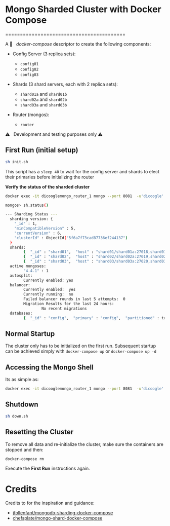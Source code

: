 # Mongo Sharded Cluster with Docker Compose
=========================================

A :whale: &nbsp; *docker-compose* descriptor to create the following components:


* Config Server (3 replica sets): 
	* `config01`
	* `config02`
	* `config03`

* Shards (3 shard servers, each with 2 replica sets):
	* `shard01a` and `shard01b`
	* `shard02a` and `shard02b`
	* `shard03a` and `shard03b`

* Router (mongos):
	* `router`

<!-- * (TODO): DB data persistence using docker data volumes -->

:warning: &nbsp; Development and testing purposes only :warning:


## First Run (initial setup)
```bash
sh init.sh
```

This script has a `sleep 40` to wait for the config server and shards to elect their primaries before initializing the router

**Verify the status of the sharded cluster**

```bash
docker exec -it dicooglemongo_router_1 mongo --port 8081  -u'dicoogle' -p'dicoogle'

mongos> sh.status()

--- Sharding Status ---
  sharding version: {
  	"_id" : 1,
  	"minCompatibleVersion" : 5,
  	"currentVersion" : 6,
  	"clusterId" : ObjectId("5f6a7f73cad87736ef244137")
  }
  shards:
        {  "_id" : "shard01",  "host" : "shard01/shard01a:27018,shard01b:27018",  "state" : 1 }
        {  "_id" : "shard02",  "host" : "shard02/shard02a:27019,shard02b:27019",  "state" : 1 }
        {  "_id" : "shard03",  "host" : "shard03/shard03a:27020,shard03b:27020",  "state" : 1 }
  active mongoses:
        "4.4.1" : 1
  autosplit:
        Currently enabled: yes
  balancer:
        Currently enabled:  yes
        Currently running:  no
        Failed balancer rounds in last 5 attempts:  0
        Migration Results for the last 24 hours:
                No recent migrations
  databases:
        {  "_id" : "config",  "primary" : "config",  "partitioned" : true }
```

## Normal Startup
The cluster only has to be initialized on the first run. Subsequent startup can be achieved simply with `docker-compose up` or `docker-compose up -d`

## Accessing the Mongo Shell
Its as simple as:

```bash
docker exec -it dicooglemongo_router_1 mongo --port 8081  -u'dicoogle' -p'dicoogle'
```

## Shutdown

```bash
sh down.sh
```

## Resetting the Cluster
To remove all data and re-initialize the cluster, make sure the containers are stopped and then:

```bash
docker-compose rm
```

Execute the **First Run** instructions again.

# Credits

Credits to for the inspiration and guidance:
- [jfollenfant/mongodb-sharding-docker-compose](https://github.com/jfollenfant/mongodb-sharding-docker-compose)
- [chefsplate/mongo-shard-docker-compose](https://github.com/chefsplate/mongo-shard-docker-compose)